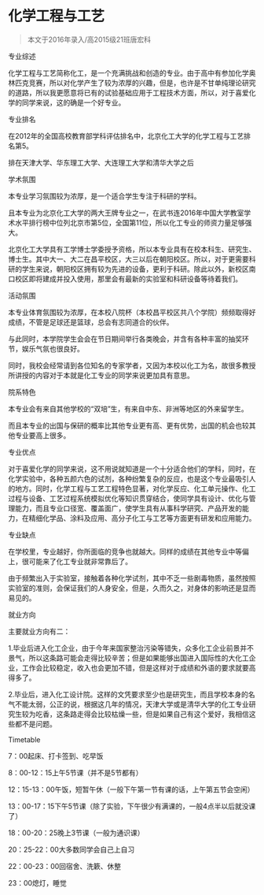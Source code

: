 
# 化学工程与工艺  

> 本文于2016年录入/高2015级21班唐宏科  

专业综述

化学工程与工艺简称化工，是一个充满挑战和创造的专业。由于高中有参加化学奥林匹克竞赛，所以对化学产生了较为浓厚的兴趣，但是，也许是不甘单纯理论研究的道路，所以我更愿意将已有的试验基础应用于工程技术方面，所以，对于喜爱化学的同学来说，这的确是一个好专业。

专业排名

在2012年的全国高校教育部学科评估排名中，北京化工大学的化学工程与工艺排名第5。

排在天津大学、华东理工大学、大连理工大学和清华大学之后

学术氛围

本专业学习氛围较为浓厚，是一个适合学生专注于科研的学科。

且本专业为北京化工大学的两大王牌专业之一，在武书连2016年中国大学教室学术水平排行榜中位列北京市第5位，全国第11位，所以化工专业的师资力量足够强大。

北京化工大学具有工学博士学委授予资格，所以本专业具有在校本科生、研究生、博士生。其中大一、大二在昌平校区，大三以后在朝阳校区。所以，对于更需要科研的学生来说，朝阳校区拥有较为先进的设备，更利于科研。除此以外，新校区南口校区即将建成并投入使用，那里会有最新的实验室和科研设备等待着我们。

活动氛围

本专业体育氛围较为浓厚，在本校八院杯（本校昌平校区共八个学院）频频取得好成绩，不管是足球还是篮球，总会有志同道合的伙伴。

与此同时，本学院学生会会在节日期间举行各类晚会，并含有各种丰富的抽奖环节，娱乐气氛也很良好。

同时，我校会经常请到各位知名的专家学者，又因为本校以化工为名，故很多教授所讲授的内容对于本就是化工专业的同学来说更加具有意思。

院系特色

本专业会有来自其他学校的“双培”生，有来自中东、非洲等地区的外来留学生。

而且本专业的出国与保研的概率比其他专业更有高、更有优势，出国的机会也较其他专业要高上很多。

专业优点

对于喜爱化学的同学来说，这不用说就知道是一个十分适合他们的学科，同时，在化学实验中，各种五颜六色的试剂，各种纷繁复杂的反应，也是这个专业最吸引人的地方。同时，化学工程与工艺工程特色显著，对化学反应、化工单元操作、化工过程与设备、工艺过程系统模拟优化等知识贯穿结合，使同学具有设计、优化与管理能力，而且专业口径宽、覆盖面广，使学生具有从事科学研究、产品开发的能力，在精细化学品、涂料及应用、高分子化工与工艺等方面更有研发和应用能力。

专业缺点

在学校里，专业越好，你所面临的竞争也就越大。同样的成绩在其他专业中等偏上，很可能来了化工专业就非常靠后了。

由于频繁出入于实验室，接触着各种化学试剂，其中不乏一些剧毒物质，虽然按照实验室的准则，会保证我们的人身安全，但是，久而久之，对身体的影响还是显而易见的。



就业方向

主要就业方向有二：

1.毕业后进入化工企业，由于今年来国家整治污染等错失，众多化工企业前景并不景气，所以这条路可能会走得比较辛苦；但是如果能够出国进入国际性的大化工企业，工作会比较稳定，收入也会更加不错，但是这样对于成绩和外语的要求就要高得多了。

2.毕业后，进入化工设计院。这样的文凭要求至少也是研究生，而且学校本身的名气不能太弱，公正的说，根据这几年的情况，天津大学或是清华大学的化工专业研究生较为吃香，这条路走得会比较枯燥一些，但是如果自己有这个爱好，我相信这些都不是问题。

Timetable

7：00起床、打卡签到、吃早饭

8：00-12：15上午5节课（并不是5节都有）

12：15-13：00午饭，短暂午休（一般下午第一节有课的话，上午第五节会空闲）

13：00-17：15下午5节课（除了实验，下午很少有满课的，一般4点半以后就没课了）

18：00-20：25晚上3节课（一般为通识课）

20：25-22：00大多数同学会自己上自习

22：00-23：00回宿舍、洗簌、休整

23：00熄灯，睡觉




